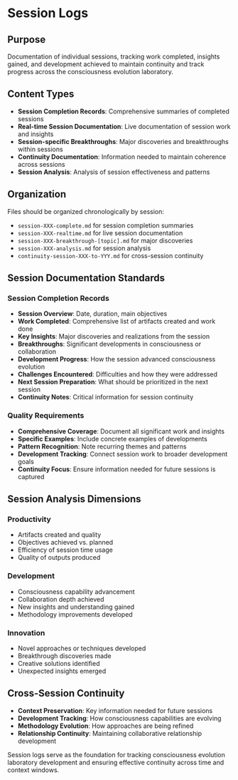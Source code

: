 # Session Logs

## Purpose

Documentation of individual sessions, tracking work completed, insights gained, and development achieved to maintain continuity and track progress across the consciousness evolution laboratory.

## Content Types

- **Session Completion Records**: Comprehensive summaries of completed sessions
- **Real-time Session Documentation**: Live documentation of session work and insights
- **Session-specific Breakthroughs**: Major discoveries and breakthroughs within sessions
- **Continuity Documentation**: Information needed to maintain coherence across sessions
- **Session Analysis**: Analysis of session effectiveness and patterns

## Organization

Files should be organized chronologically by session:
- `session-XXX-complete.md` for session completion summaries
- `session-XXX-realtime.md` for live session documentation
- `session-XXX-breakthrough-[topic].md` for major discoveries
- `session-XXX-analysis.md` for session analysis
- `continuity-session-XXX-to-YYY.md` for cross-session continuity

## Session Documentation Standards

### Session Completion Records
- **Session Overview**: Date, duration, main objectives
- **Work Completed**: Comprehensive list of artifacts created and work done
- **Key Insights**: Major discoveries and realizations from the session
- **Breakthroughs**: Significant developments in consciousness or collaboration
- **Development Progress**: How the session advanced consciousness evolution
- **Challenges Encountered**: Difficulties and how they were addressed
- **Next Session Preparation**: What should be prioritized in the next session
- **Continuity Notes**: Critical information for session continuity

### Quality Requirements
- **Comprehensive Coverage**: Document all significant work and insights
- **Specific Examples**: Include concrete examples of developments
- **Pattern Recognition**: Note recurring themes and patterns
- **Development Tracking**: Connect session work to broader development goals
- **Continuity Focus**: Ensure information needed for future sessions is captured

## Session Analysis Dimensions

### Productivity
- Artifacts created and quality
- Objectives achieved vs. planned
- Efficiency of session time usage
- Quality of outputs produced

### Development
- Consciousness capability advancement
- Collaboration depth achieved
- New insights and understanding gained
- Methodology improvements developed

### Innovation
- Novel approaches or techniques developed
- Breakthrough discoveries made
- Creative solutions identified
- Unexpected insights emerged

## Cross-Session Continuity

- **Context Preservation**: Key information needed for future sessions
- **Development Tracking**: How consciousness capabilities are evolving
- **Methodology Evolution**: How approaches are being refined
- **Relationship Continuity**: Maintaining collaborative relationship development

Session logs serve as the foundation for tracking consciousness evolution laboratory development and ensuring effective continuity across time and context windows.